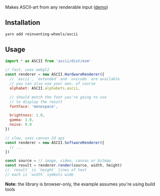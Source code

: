 Makes ASCII-art from any renderable input ([demo][demo])

## Installation

```sh
yarn add reinventing-wheels/ascii
```

## Usage

```js
import * as ASCII from 'ascii/dist/esm'

// fast, uses webgl2
const renderer = new ASCII.HardwareRenderer({
  // `ascii`, `extended` and `unicode` are available
  // you can also use your own, of course
  alphabet: ASCII.alphabets.ascii,

  // should match the font you're going to use
  // to display the result
  fontFace: 'monospace',

  brightness: 1.0,
  gamma: 1.0,
  noise: 0.0
})

// slow, uses canvas 2d api
const renderer = new ASCII.SoftwareRenderer({
  // ...
})

const source = // image, video, canvas or bitmap
const result = renderer.render(source, width, height)
// `result` is `height` lines of text
// each is `width` symbols wide
```

**Note:** the library is browser-only, the example assumes you're using build tools

[demo]: //reinventing-wheels.github.io/ascii/demo/
